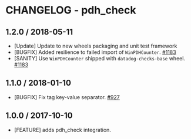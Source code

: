 # CHANGELOG - pdh_check

## 1.2.0 / 2018-05-11

* [Update] Update to new wheels packaging and unit test framework
* [BUGFIX] Added resilience to failed import of `WinPDHCounter`. [#1183][]
* [SANITY] Use `WinPDHCounter` shipped with `datadog-checks-base` wheel. [#1183][]

## 1.1.0 / 2018-01-10

* [BUGFIX] Fix tag key-value separator. [#927][]

## 1.0.0 / 2017-10-10

* [FEATURE] adds pdh_check integration.

<!--- The following link definition list is generated by PimpMyChangelog --->
[#927]: https://github.com/DataDog/integrations-core/issues/927
[#1183]: https://github.com/DataDog/integrations-core/issues/1183
